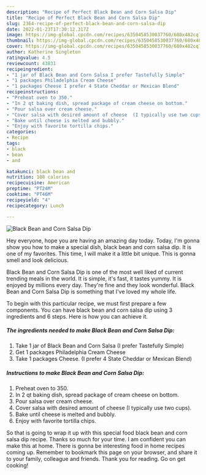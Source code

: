 ```yaml
---
description: "Recipe of Perfect Black Bean and Corn Salsa Dip"
title: "Recipe of Perfect Black Bean and Corn Salsa Dip"
slug: 2364-recipe-of-perfect-black-bean-and-corn-salsa-dip
date: 2022-01-23T17:30:12.317Z
image: https://img-global.cpcdn.com/recipes/6350458530037760/680x482cq70/black-bean-and-corn-salsa-dip-recipe-main-photo.jpg
thumbnail: https://img-global.cpcdn.com/recipes/6350458530037760/680x482cq70/black-bean-and-corn-salsa-dip-recipe-main-photo.jpg
cover: https://img-global.cpcdn.com/recipes/6350458530037760/680x482cq70/black-bean-and-corn-salsa-dip-recipe-main-photo.jpg
author: Katherine Singleton
ratingvalue: 4.5
reviewcount: 43831
recipeingredient:
- "1 jar of Black Bean and Corn Salsa I prefer Tastefully Simple"
- "1 packages Philadelphia Cream Cheese"
- "1 packages Cheese I prefer 4 State Cheddar or Mexican Blend"
recipeinstructions:
- "Preheat oven to 350."
- "In 2 qt baking dish, spread package of cream cheese on bottom."
- "Pour salsa over cream cheese."
- "Cover salsa with desired amount of cheese  (I typically use two cups)."
- "Bake until cheese is melted and bubbly."
- "Enjoy with favorite tortilla chips."
categories:
- Recipe
tags:
- black
- bean
- and

katakunci: black bean and 
nutrition: 108 calories
recipecuisine: American
preptime: "PT24M"
cooktime: "PT46M"
recipeyield: "4"
recipecategory: Lunch

---
```



![Black Bean and Corn Salsa Dip](https://img-global.cpcdn.com/recipes/6350458530037760/680x482cq70/black-bean-and-corn-salsa-dip-recipe-main-photo.jpg)

Hey everyone, hope you are having an amazing day today. Today, I'm gonna show you how to make a special dish, black bean and corn salsa dip. It is one of my favorites. This time, I will make it a little bit unique. This is gonna smell and look delicious.



Black Bean and Corn Salsa Dip is one of the most well liked of current trending meals in the world. It is simple, it's fast, it tastes yummy. It is enjoyed by millions every day. They're fine and they look wonderful. Black Bean and Corn Salsa Dip is something that I've loved my whole life.


To begin with this particular recipe, we must first prepare a few components. You can have black bean and corn salsa dip using 3 ingredients and 6 steps. Here is how you can achieve it.

<!--inarticleads1-->

##### The ingredients needed to make Black Bean and Corn Salsa Dip:

1. Take 1 jar of Black Bean and Corn Salsa (I prefer Tastefully Simple)
1. Get 1 packages Philadelphia Cream Cheese
1. Take 1 packages Cheese. (I prefer 4 State Cheddar or Mexican Blend)




<!--inarticleads2-->

##### Instructions to make Black Bean and Corn Salsa Dip:

1. Preheat oven to 350.
1. In 2 qt baking dish, spread package of cream cheese on bottom.
1. Pour salsa over cream cheese.
1. Cover salsa with desired amount of cheese  (I typically use two cups).
1. Bake until cheese is melted and bubbly.
1. Enjoy with favorite tortilla chips.




So that is going to wrap it up with this special food black bean and corn salsa dip recipe. Thanks so much for your time. I am confident you can make this at home. There is gonna be interesting food in home recipes coming up. Remember to bookmark this page on your browser, and share it to your family, colleague and friends. Thank you for reading. Go on get cooking!

